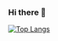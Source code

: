 ### Hi there 👋

[![Top Langs](https://github-readme-stats.vercel.app/api/top-langs/?username=yamashitafumihiro&theme=gotham&layout=compact)](https://github.com/anuraghazra/github-readme-stats)


<!--
**yamashitafumihiro/yamashitafumihiro** is a ✨ _special_ ✨ repository because its `README.md` (this file) appears on your GitHub profile.

Here are some ideas to get you started:

- 🔭 I’m currently working on ...
- 🌱 I’m currently learning ...
- 👯 I’m looking to collaborate on ...
- 🤔 I’m looking for help with ...
- 💬 Ask me about ...
- 📫 How to reach me: ...
- 😄 Pronouns: ...
- ⚡ Fun fact: ...
-->

